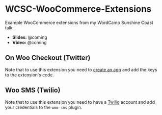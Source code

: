 # WCSC-WooCommerce-Extensions
Example WooCommerce extensions from my WordCamp Sunshine Coast talk.

* **Slides:** @coming
* **Video:** @coming

## On Woo Checkout (Twitter)

Note that to use this extension you need to [create an app](https://apps.twitter.com/) and add the keys to the extension's code.

## Woo SMS (Twilio)

Note that to use this extension you need to have a [Twilio](https://twilio.com/) account and add your credentials to the `woo-sms` plugin.